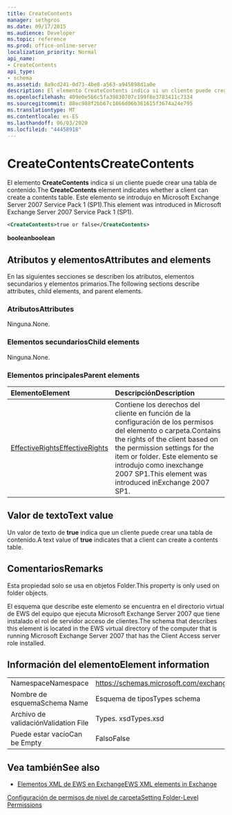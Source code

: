 ```yaml
---
title: CreateContents
manager: sethgros
ms.date: 09/17/2015
ms.audience: Developer
ms.topic: reference
ms.prod: office-online-server
localization_priority: Normal
api_name:
- CreateContents
api_type:
- schema
ms.assetid: 8a9cd241-0d73-4be8-a563-a945898d1a0e
description: El elemento CreateContents indica si un cliente puede crear una tabla de contenido. Este elemento se introdujo en Microsoft Exchange Server 2007 Service Pack 1 (SP1).
ms.openlocfilehash: 409e0e566c5fa39830707c199f8e3783411c7334
ms.sourcegitcommit: 88ec988f2bb67c1866d06b361615f3674a24e795
ms.translationtype: MT
ms.contentlocale: es-ES
ms.lasthandoff: 06/03/2020
ms.locfileid: "44458918"
---
```

# <a name="createcontents"></a><span data-ttu-id="c9d6b-104">CreateContents</span><span class="sxs-lookup"><span data-stu-id="c9d6b-104">CreateContents</span></span>

<span data-ttu-id="c9d6b-105">El elemento **CreateContents** indica si un cliente puede crear una tabla de contenido.</span><span class="sxs-lookup"><span data-stu-id="c9d6b-105">The **CreateContents** element indicates whether a client can create a contents table.</span></span> <span data-ttu-id="c9d6b-106">Este elemento se introdujo en Microsoft Exchange Server 2007 Service Pack 1 (SP1).</span><span class="sxs-lookup"><span data-stu-id="c9d6b-106">This element was introduced in Microsoft Exchange Server 2007 Service Pack 1 (SP1).</span></span> 
  
```xml
<CreateContents>true or false</CreateContents>
```

 <span data-ttu-id="c9d6b-107">**boolean**</span><span class="sxs-lookup"><span data-stu-id="c9d6b-107">**boolean**</span></span>
## <a name="attributes-and-elements"></a><span data-ttu-id="c9d6b-108">Atributos y elementos</span><span class="sxs-lookup"><span data-stu-id="c9d6b-108">Attributes and elements</span></span>

<span data-ttu-id="c9d6b-109">En las siguientes secciones se describen los atributos, elementos secundarios y elementos primarios.</span><span class="sxs-lookup"><span data-stu-id="c9d6b-109">The following sections describe attributes, child elements, and parent elements.</span></span>
  
### <a name="attributes"></a><span data-ttu-id="c9d6b-110">Atributos</span><span class="sxs-lookup"><span data-stu-id="c9d6b-110">Attributes</span></span>

<span data-ttu-id="c9d6b-111">Ninguna.</span><span class="sxs-lookup"><span data-stu-id="c9d6b-111">None.</span></span>
  
### <a name="child-elements"></a><span data-ttu-id="c9d6b-112">Elementos secundarios</span><span class="sxs-lookup"><span data-stu-id="c9d6b-112">Child elements</span></span>

<span data-ttu-id="c9d6b-113">Ninguna.</span><span class="sxs-lookup"><span data-stu-id="c9d6b-113">None.</span></span>
  
### <a name="parent-elements"></a><span data-ttu-id="c9d6b-114">Elementos principales</span><span class="sxs-lookup"><span data-stu-id="c9d6b-114">Parent elements</span></span>

|<span data-ttu-id="c9d6b-115">**Elemento**</span><span class="sxs-lookup"><span data-stu-id="c9d6b-115">**Element**</span></span>|<span data-ttu-id="c9d6b-116">**Descripción**</span><span class="sxs-lookup"><span data-stu-id="c9d6b-116">**Description**</span></span>|
|:-----|:-----|
|[<span data-ttu-id="c9d6b-117">EffectiveRights</span><span class="sxs-lookup"><span data-stu-id="c9d6b-117">EffectiveRights</span></span>](effectiverights.md) <br/> |<span data-ttu-id="c9d6b-118">Contiene los derechos del cliente en función de la configuración de los permisos del elemento o carpeta.</span><span class="sxs-lookup"><span data-stu-id="c9d6b-118">Contains the rights of the client based on the permission settings for the item or folder.</span></span> <span data-ttu-id="c9d6b-119">Este elemento se introdujo como inexchange 2007 SP1.</span><span class="sxs-lookup"><span data-stu-id="c9d6b-119">This element was introduced inExchange 2007 SP1.</span></span>  <br/> |
   
## <a name="text-value"></a><span data-ttu-id="c9d6b-120">Valor de texto</span><span class="sxs-lookup"><span data-stu-id="c9d6b-120">Text value</span></span>

<span data-ttu-id="c9d6b-121">Un valor de texto de **true** indica que un cliente puede crear una tabla de contenido.</span><span class="sxs-lookup"><span data-stu-id="c9d6b-121">A text value of **true** indicates that a client can create a contents table.</span></span> 
  
## <a name="remarks"></a><span data-ttu-id="c9d6b-122">Comentarios</span><span class="sxs-lookup"><span data-stu-id="c9d6b-122">Remarks</span></span>

<span data-ttu-id="c9d6b-123">Esta propiedad solo se usa en objetos Folder.</span><span class="sxs-lookup"><span data-stu-id="c9d6b-123">This property is only used on folder objects.</span></span>
  
<span data-ttu-id="c9d6b-124">El esquema que describe este elemento se encuentra en el directorio virtual de EWS del equipo que ejecuta Microsoft Exchange Server 2007 que tiene instalado el rol de servidor acceso de clientes.</span><span class="sxs-lookup"><span data-stu-id="c9d6b-124">The schema that describes this element is located in the EWS virtual directory of the computer that is running Microsoft Exchange Server 2007 that has the Client Access server role installed.</span></span>
  
## <a name="element-information"></a><span data-ttu-id="c9d6b-125">Información del elemento</span><span class="sxs-lookup"><span data-stu-id="c9d6b-125">Element information</span></span>

|||
|:-----|:-----|
|<span data-ttu-id="c9d6b-126">Namespace</span><span class="sxs-lookup"><span data-stu-id="c9d6b-126">Namespace</span></span>  <br/> |https://schemas.microsoft.com/exchange/services/2006/types  <br/> |
|<span data-ttu-id="c9d6b-127">Nombre de esquema</span><span class="sxs-lookup"><span data-stu-id="c9d6b-127">Schema Name</span></span>  <br/> |<span data-ttu-id="c9d6b-128">Esquema de tipos</span><span class="sxs-lookup"><span data-stu-id="c9d6b-128">Types schema</span></span>  <br/> |
|<span data-ttu-id="c9d6b-129">Archivo de validación</span><span class="sxs-lookup"><span data-stu-id="c9d6b-129">Validation File</span></span>  <br/> |<span data-ttu-id="c9d6b-130">Types. xsd</span><span class="sxs-lookup"><span data-stu-id="c9d6b-130">Types.xsd</span></span>  <br/> |
|<span data-ttu-id="c9d6b-131">Puede estar vacío</span><span class="sxs-lookup"><span data-stu-id="c9d6b-131">Can be Empty</span></span>  <br/> |<span data-ttu-id="c9d6b-132">Falso</span><span class="sxs-lookup"><span data-stu-id="c9d6b-132">False</span></span>  <br/> |
   
## <a name="see-also"></a><span data-ttu-id="c9d6b-133">Vea también</span><span class="sxs-lookup"><span data-stu-id="c9d6b-133">See also</span></span>



- [<span data-ttu-id="c9d6b-134">Elementos XML de EWS en Exchange</span><span class="sxs-lookup"><span data-stu-id="c9d6b-134">EWS XML elements in Exchange</span></span>](ews-xml-elements-in-exchange.md)


[<span data-ttu-id="c9d6b-135">Configuración de permisos de nivel de carpeta</span><span class="sxs-lookup"><span data-stu-id="c9d6b-135">Setting Folder-Level Permissions</span></span>](https://msdn.microsoft.com/library/c7530e86-5112-401c-b10a-9c054ae59f07%28Office.15%29.aspx)

